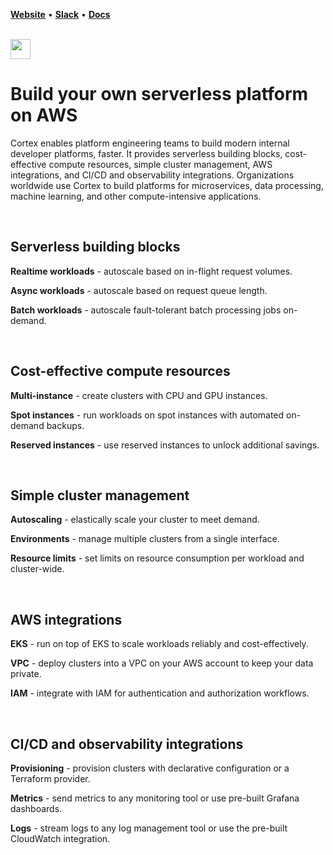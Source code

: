 **[Website](https://www.cortex.dev)** • **[Slack](https://community.cortex.dev)** • **[Docs](https://docs.cortex.dev)**

<br>

<img src='https://s3-us-west-2.amazonaws.com/cortex-public/logo.png' height='32'>

<br>

# Build your own serverless platform on AWS

Cortex enables platform engineering teams to build modern internal developer platforms, faster. It provides serverless building blocks, cost-effective compute resources, simple cluster management, AWS integrations, and CI/CD and observability integrations. Organizations worldwide use Cortex to build platforms for microservices, data processing, machine learning, and other compute-intensive applications.

<br>

## Serverless building blocks

**Realtime workloads** - autoscale based on in-flight request volumes.

**Async workloads** - autoscale based on request queue length.

**Batch workloads** - autoscale fault-tolerant batch processing jobs on-demand.

<br>

## Cost-effective compute resources

**Multi-instance** - create clusters with CPU and GPU instances.

**Spot instances** - run workloads on spot instances with automated on-demand backups.

**Reserved instances** - use reserved instances to unlock additional savings.

<br>

## Simple cluster management

**Autoscaling** - elastically scale your cluster to meet demand.

**Environments** - manage multiple clusters from a single interface.

**Resource limits** - set limits on resource consumption per workload and cluster-wide.

<br>

## AWS integrations

**EKS** - run on top of EKS to scale workloads reliably and cost-effectively.

**VPC** - deploy clusters into a VPC on your AWS account to keep your data private.

**IAM** - integrate with IAM for authentication and authorization workflows.

<br>

## CI/CD and observability integrations

**Provisioning** - provision clusters with declarative configuration or a Terraform provider.

**Metrics** - send metrics to any monitoring tool or use pre-built Grafana dashboards.

**Logs** - stream logs to any log management tool or use the pre-built CloudWatch integration.
